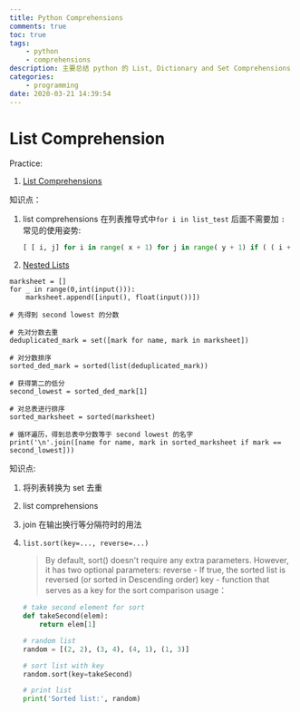 ```yaml
---
title: Python Comprehensions
comments: true
toc: true
tags:
    - python
    - comprehensions
description: 主要总结 python 的 List, Dictionary and Set Comprehensions
categories:
    - programming
date: 2020-03-21 14:39:54
---
```


# List Comprehension

Practice:

1.  [List Comprehensions](https://www.hackerrank.com/challenges/list-comprehensions/problem)

知识点：

1. list comprehensions
   在列表推导式中`for i in list_test` 后面不需要加 `:`
   常见的使用姿势:

    ```python
    [ [ i, j] for i in range( x + 1) for j in range( y + 1) if ( ( i + j ) != n )
    ```

2. [Nested Lists](https://www.hackerrank.com/challenges/nested-list/forum)

```pyhton
marksheet = []
for _ in range(0,int(input())):
    marksheet.append([input(), float(input())])

# 先得到 second lowest 的分数

# 先对分数去重
deduplicated_mark = set([mark for name, mark in marksheet])

# 对分数排序
sorted_ded_mark = sorted(list(deduplicated_mark))

# 获得第二的低分
second_lowest = sorted_ded_mark[1]

# 对总表进行排序
sorted_marksheet = sorted(marksheet)

# 循环遍历，得到总表中分数等于 second lowest 的名字
print('\n'.join([name for name, mark in sorted_marksheet if mark == second_lowest]))
```

知识点:

1. 将列表转换为 set 去重
2. list comprehensions
3. join 在输出换行等分隔符时的用法
4. `list.sort(key=..., reverse=...)`

    > By default, sort() doesn't require any extra parameters. However, it has two optional parameters:
    > reverse - If true, the sorted list is reversed (or sorted in Descending order)
    > key - function that serves as a key for the sort comparison
    > usage：

    ```python
    # take second element for sort
    def takeSecond(elem):
        return elem[1]

    # random list
    random = [(2, 2), (3, 4), (4, 1), (1, 3)]

    # sort list with key
    random.sort(key=takeSecond)

    # print list
    print('Sorted list:', random)
    ```
